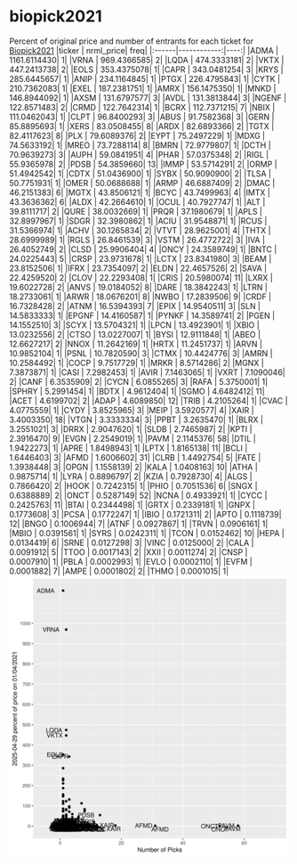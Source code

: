 # biopick2021
Percent of original price and number of entrants for each ticket for [Biopick2021](https://twitter.com/hashtag/Biopick2021)
|ticker |   nrml_price| freq|
|:------|------------:|----:|
|ADMA   | 1161.6114430|    1|
|VRNA   |  969.4366585|    2|
|LQDA   |  474.3333181|    2|
|VKTX   |  447.2413738|    2|
|EOLS   |  353.4375078|    1|
|CAPR   |  343.0481254|    3|
|KRYS   |  285.6445657|    1|
|ANIP   |  234.1164845|    1|
|PTGX   |  226.4795843|    1|
|CYTK   |  210.7362083|    1|
|EXEL   |  187.2381751|    1|
|AMRX   |  156.1475350|    1|
|MNKD   |  146.8944092|    1|
|AXSM   |  131.6797577|    3|
|AVDL   |  131.3813844|    3|
|NGENF  |  122.8571483|    2|
|CRMD   |  122.7642314|    1|
|BCRX   |  112.7371215|    7|
|NBIX   |  111.0462043|    1|
|CLPT   |   96.8400293|    3|
|ABUS   |   91.7582368|    3|
|GERN   |   85.8895693|    1|
|XERS   |   83.0508455|    8|
|ARDX   |   82.6893366|    2|
|TGTX   |   82.4117623|    8|
|PLX    |   79.6089376|    2|
|EYPT   |   75.2497229|    1|
|MDXG   |   74.5633192|    1|
|MREO   |   73.7288114|    8|
|BMRN   |   72.9779807|    1|
|DCTH   |   70.9639273|    3|
|AUPH   |   59.0841951|    4|
|PHAR   |   57.0375348|    2|
|RIGL   |   55.9365978|    2|
|PDSB   |   54.3859660|   13|
|IMMP   |   53.5714291|    2|
|ORMP   |   51.4942542|    1|
|CDTX   |   51.0436900|    1|
|SYBX   |   50.9090900|    2|
|TLSA   |   50.7751931|    1|
|OMER   |   50.0688688|    1|
|ARMP   |   46.6887409|    2|
|DMAC   |   46.2151383|    6|
|MGTX   |   43.8506121|    1|
|BCYC   |   43.7499963|    4|
|IMTX   |   43.3636362|    6|
|ALDX   |   42.2664610|    1|
|OCUL   |   40.7927747|    1|
|ALT    |   39.8111717|    2|
|QURE   |   38.0032669|    1|
|PRQR   |   37.1980679|    1|
|APLS   |   32.8997967|    1|
|SDGR   |   32.3980862|    1|
|ACIU   |   31.9548871|    1|
|RCUS   |   31.5366974|    1|
|ACHV   |   30.1265834|    2|
|VTVT   |   28.9625001|    4|
|THTX   |   28.6999989|    1|
|RGLS   |   26.8461539|    3|
|VSTM   |   26.4772722|    3|
|IVA    |   26.4052749|    2|
|CLSD   |   25.9906404|    4|
|ONCY   |   24.3589749|    1|
|BNTC   |   24.0225443|    5|
|CRSP   |   23.9731678|    1|
|LCTX   |   23.8341980|    3|
|BEAM   |   23.8152506|    1|
|IFRX   |   23.7354097|    2|
|ELDN   |   22.4657526|    2|
|SAVA   |   22.4259520|    2|
|CLOV   |   22.2293408|    1|
|CRIS   |   20.5980074|   11|
|LXRX   |   19.6022728|    2|
|ANVS   |   19.0184052|    8|
|DARE   |   18.3842243|    1|
|LTRN   |   18.2733061|    1|
|ARWR   |   18.0676201|    8|
|NWBO   |   17.2839506|    9|
|CRDF   |   16.7328428|    2|
|ATNM   |   16.5394393|    7|
|EPIX   |   14.9540511|    3|
|SLN    |   14.5833333|    1|
|EPGNF  |   14.4160587|    1|
|PYNKF  |   14.3589741|    2|
|PGEN   |   14.1552510|    3|
|SCYX   |   13.5704321|    1|
|LPCN   |   13.4923901|    1|
|XBIO   |   13.0232556|    2|
|CTSO   |   13.0227007|    1|
|BYSI   |   12.9111848|    1|
|ABEO   |   12.6627217|    2|
|NNOX   |   11.2642169|    1|
|HRTX   |   11.2451737|    1|
|ARVN   |   10.9852104|    1|
|PSNL   |   10.7820590|    3|
|CTMX   |   10.4424776|    3|
|AMRN   |   10.2584492|    1|
|COCP   |    9.7517729|    1|
|MRKR   |    8.5714286|    2|
|MGNX   |    7.3873871|    1|
|CASI   |    7.2982453|    1|
|AVIR   |    7.1463065|    1|
|VXRT   |    7.1090046|    2|
|CANF   |    6.3535909|    2|
|CYCN   |    6.0855265|    3|
|RAFA   |    5.3750001|    1|
|SPHRY  |    5.2991454|    1|
|BDTX   |    4.9612404|    1|
|SGMO   |    4.6482412|   11|
|ACET   |    4.6199702|    2|
|ADAP   |    4.6089850|   12|
|TRIB   |    4.2105264|    1|
|CVAC   |    4.0775559|    1|
|CYDY   |    3.8525965|    3|
|MEIP   |    3.5920577|    4|
|XAIR   |    3.4003350|   18|
|VTGN   |    3.3333334|    3|
|PPBT   |    3.2635470|    1|
|BLRX   |    3.2551021|    3|
|DRRX   |    2.9047620|    1|
|SLDB   |    2.7465987|    2|
|KPTI   |    2.3916470|    9|
|EVGN   |    2.2549019|    1|
|PAVM   |    2.1145376|   58|
|DTIL   |    1.9422273|    1|
|APRE   |    1.8498943|    1|
|LPTX   |    1.8165138|   11|
|BCLI   |    1.6446403|    3|
|AFMD   |    1.6006602|   31|
|CLRB   |    1.4492754|    5|
|FATE   |    1.3938448|    3|
|OPGN   |    1.1558139|    2|
|KALA   |    1.0408163|   10|
|ATHA   |    0.9875714|    1|
|LYRA   |    0.8896797|    2|
|KZIA   |    0.7928730|    4|
|ALGS   |    0.7866420|    2|
|HOOK   |    0.7242315|    1|
|PHIO   |    0.7051536|    6|
|SNGX   |    0.6388889|    2|
|ONCT   |    0.5287149|   52|
|NCNA   |    0.4933921|    1|
|CYCC   |    0.2425763|   11|
|BTAI   |    0.2344498|    1|
|GRTX   |    0.2339181|    1|
|GNPX   |    0.1773608|    3|
|PCSA   |    0.1772247|    1|
|IBIO   |    0.1721311|    2|
|APTO   |    0.1118739|   12|
|BNGO   |    0.1006944|    7|
|ATNF   |    0.0927867|    1|
|TRVN   |    0.0906161|    1|
|MBIO   |    0.0391561|    1|
|SYRS   |    0.0242311|    1|
|TCON   |    0.0152462|   10|
|HEPA   |    0.0134419|    6|
|SRNE   |    0.0127298|    3|
|VINC   |    0.0125000|    2|
|CALA   |    0.0091912|    5|
|TTOO   |    0.0017143|    2|
|XXII   |    0.0011274|    2|
|CNSP   |    0.0007910|    1|
|PBLA   |    0.0002993|    1|
|EVLO   |    0.0002110|    1|
|EVFM   |    0.0001882|    7|
|AMPE   |    0.0001802|    2|
|THMO   |    0.0001015|    1|
![retvspicks](biopicks.png?raw=true)
